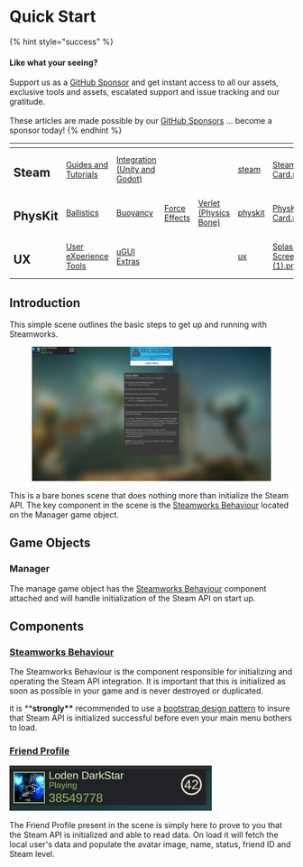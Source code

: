# Quick Start

{% hint style="success" %}
#### Like what your seeing?

Support us as a [GitHub Sponsor](../../../../become-a-sponsor/) and get instant access to all our assets, exclusive tools and assets, escalated support and issue tracking and our gratitude.\
\
These articles are made possible by our [GitHub Sponsors](../../../../become-a-sponsor/) ... become a sponsor today!
{% endhint %}

<table data-view="cards"><thead><tr><th></th><th></th><th></th><th></th><th></th><th data-hidden data-card-target data-type="content-ref"></th><th data-hidden data-card-cover data-type="files"></th></tr></thead><tbody><tr><td><h2>Steam</h2></td><td><a href="../../../../company/steam/">Guides and Tutorials</a></td><td><a href="../../">Integration (Unity and Godot)</a></td><td></td><td></td><td><a href="../../../../company/steam/">steam</a></td><td><a href="../../../../.gitbook/assets/Steamworks Card.png">Steamworks Card.png</a></td></tr><tr><td><h2>PhysKit</h2></td><td><a href="../../../physkit/learning/sample-scenes/fantasy-style-ballistic-simulation.md">Ballistics</a></td><td><a href="../../../physkit/learning/sample-scenes/1-buoyancy-example.md">Buoyancy</a></td><td><a href="../../../physkit/learning/sample-scenes/1-force-effect-fields.md">Force Effects</a></td><td><a href="../../../physkit/learning/sample-scenes/2-verlet-spring-skinned-mesh.md">Verlet (Physics Bone)</a></td><td><a href="../../../physkit/">physkit</a></td><td><a href="../../../../.gitbook/assets/PhysKit Card.png">PhysKit Card.png</a></td></tr><tr><td><h2>UX</h2></td><td><a href="../../../ux/learning/core-concepts/">User eXperience Tools</a></td><td><a href="../../../ux/learning/ugui-extras/">uGUI Extras</a></td><td></td><td></td><td><a href="../../../ux/">ux</a></td><td><a href="../../../../.gitbook/assets/Splash Screen (1).png">Splash Screen (1).png</a></td></tr></tbody></table>

## Introduction

This simple scene outlines the basic steps to get up and running with Steamworks.

<figure><img src="../../../../.gitbook/assets/image (3) (1).png" alt=""><figcaption></figcaption></figure>

This is a bare bones scene that does nothing more than initialize the Steam API. The key component in the scene is the [Steamworks Behaviour](../../unity/components/steamworks-behaviour.md) located on the Manager game object.

## Game Objects

### Manager

The manage game object has the [Steamworks Behaviour](../../unity/components/steamworks-behaviour.md) component attached and will handle initialization of the Steam API on start up.

## Components

### [Steamworks Behaviour](../../unity/components/steamworks-behaviour.md)

The Steamworks Behaviour is the component responsible for initializing and operating the Steam API integration. It is important that this is initialized as soon as possible in your game and is never destroyed or duplicated.

it is \*\***strongly\*\*** recommended to use a [bootstrap design pattern](../../../../company/design/bootstrap-scene.md) to insure that Steam API is initialized successful before even your main menu bothers to load.

### [Friend Profile](../../unity/ugui-tools/prefabs/friend-profile.md)

![](<../../../../.gitbook/assets/image (2) (4).png>)

The Friend Profile present in the scene is simply here to prove to you that the Steam API is initialized and able to read data. On load it will fetch the local user's data and populate the avatar image, name, status, friend ID and Steam level.
